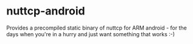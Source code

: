 # nuttcp-android

Provides a precompiled static binary of nuttcp for ARM android - for the days
when you're in a hurry and just want something that works :-)
